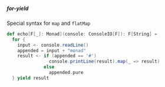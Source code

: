 ##### for-yield

Special syntax for `map` and `flatMap`

```scala
def echo[F[_]: Monad](console: ConsoleIO[F]): F[String] = 
  for {
    input <- console.readLine()
    appended = input + "monad"
    result <- if (appended == '#')
                console.printLine(result).map(_ => result)
              else 
                appended.pure
  } yield result
```
